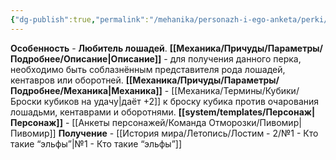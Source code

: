 ```yaml
---
{"dg-publish":true,"permalink":"/mehanika/personazh-i-ego-anketa/perki/lyubitel-loshadej/"}
---
```


**Особенность** - **Любитель лошадей**.
**[[Механика/Причуды/Параметры/Подробнее/Описание\|Описание]]** - для получения данного перка, необходимо быть соблазнённым представителя рода лошадей, кентавров или оборотней. 
**[[Механика/Причуды/Параметры/Подробнее/Механика\|Механика]]** - [[Механика/Термины/Кубики/Броски кубиков на удачу\|даёт +2]] к броску кубика против очарования лошадьми, кентаврами и оборотнями.
**[[system/templates/Персонаж\|Персонаж]]** - [[Анкеты персонажей/Команда Отморозки/Пивомир\|Пивомир]]
**Получение** - [[История мира/Летопись/Лостим - 2/№1 - Кто такие “эльфы”\|№1 - Кто такие “эльфы”]]
